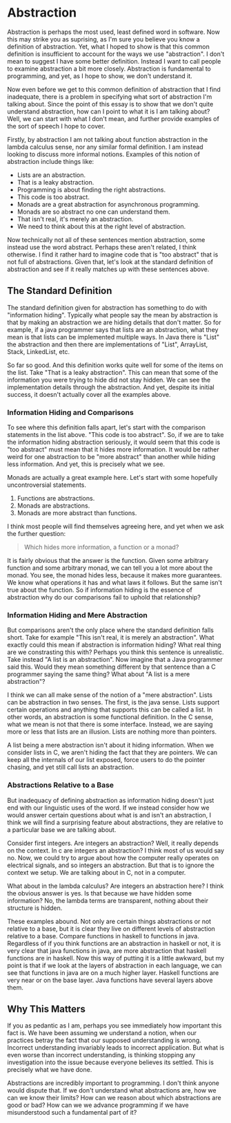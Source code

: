 # Abstraction

Abstraction is perhaps the most used, least defined word in software. Now this may strike you as suprising, as I'm sure you believe you know a definition of abstraction. Yet, what I hoped to show is that this common definition is insufficient to account for the ways we use "abstraction". I don't mean to suggest I have some better definition. Instead I want to call people to examine abstraction a bit more closely. Abstraction is fundamental to programming, and yet, as I hope to show, we don't understand it.

Now even before we get to this common definition of abstraction that I find inadequate, there is a problem in specifying what sort of abstraction I'm talking about. Since the point of this essay is to show that we don't quite understand abstraction, how can I point to what it is I am talking about? Well, we can start with what I don't mean, and further provide examples of the sort of speech I hope to cover.

Firstly, by abstraction I am not talking about function abstraction in the lambda calculus sense, nor any similar formal definition. I am instead looking to discuss more informal notions. Examples of this notion of abstraction include things like:

- Lists are an abstraction.
- That is a leaky abstraction.
- Programming is about finding the right abstractions.
- This code is too abstract.
- Monads are a great abstraction for asynchronous programming.
- Monads are so abstract no one can understand them.
- That isn't real, it's merely an abstraction.
- We need to think about this at the right level of abstraction.

Now technically not all of these sentences mention abstraction, some instead use the word abstract. Perhaps these aren't related, I think otherwise. I find it rather hard to imagine code that is "too abstract" that is not full of abstractions. Given that, let's look at the standard definition of abstraction and see if it really matches up with these sentences above.

## The Standard Definition

The standard definition given for abstraction has something to do with "information hiding". Typically what people say the mean by abstraction is that by making an abstraction we are hiding details that don't matter. So for example, if a java programmer says that lists are an abstraction, what they mean is that lists can be implemented multiple ways. In Java there is "List" the abstraction and then there are implementations of "List", ArrayList, Stack, LinkedList, etc.

So far so good. And this definition works quite well for some of the items on the list. Take "That is a leaky abstraction". This can mean that some of the information you were trying to hide did not stay hidden. We can see the implementation details through the abstraction. And yet, despite its initial success, it doesn't actually cover all the examples above.

### Information Hiding and Comparisons

To see where this definition falls apart, let's start with the comparison statements in the list above. "This code is too abstract". So, if we are to take the information hiding abstraction seriously, it would seem that this code is "too abstract" must mean that it hides more information. It would be rather weird for one abstraction to be "more abstract" than another while hiding less information. And yet, this is precisely what we see.

Monads are actually a great example here. Let's start with some hopefully uncontroversial statements.

1. Functions are abstractions.
2. Monads are abstractions.
3. Monads are more abstract than functions.

I think most people will find themselves agreeing here, and yet when we ask the further question:

> Which hides more information, a function or a monad?

It is fairly obvious that the answer is the function. Given some arbitrary function and some arbitrary monad, we can tell you a lot more about the monad. You see, the monad hides less, because it makes more guarantees. We know what operations it has and what laws it follows. But the same isn't true about the function. So if information hiding is the essence of abstraction why do our comparisons fail to uphold that relationship?

### Information Hiding and Mere Abstraction

But comparisons aren't the only place where the standard definition falls short. Take for example "This isn't real, it is merely an abstraction". What exactly could this mean if abstraction is information hiding? What real thing are we constrasting this with? Perhaps you think this sentence is unrealistic. Take instead "A list is an abstraction". Now imagine that a Java programmer said this. Would they mean something different by that sentence than a C programmer saying the same thing? What about "A list is a mere abstraction"?

I think we can all make sense of the notion of a "mere abstraction". Lists can be abstraction in two senses. The first, is the java sense. Lists support certain operations and anything that supports this can be called a list. In other words, an abstraction is some functional definition. In the C sense, what we mean is not that there is some interface. Instead, we are saying more or less that lists are an illusion. Lists are nothing more than pointers.

A list being a mere abstraction isn't about it hiding information. When we consider lists in C, we aren't hiding the fact that they are pointers. We can keep all the internals of our list exposed, force users to do the pointer chasing, and yet still call lists an abstraction.

### Abstractions Relative to a Base

But inadequacy of defining abstraction as information hiding doesn't just end with our linguistic uses of the word. If we instead consider how we would answer certain questions about what is and isn't an abstraction, I think we will find a surprising feature about abstractions, they are relative to a particular base we are talking about.

Consider first integers. Are integers an abstraction? Well, it really depends on the context. In c are integers an abstraction? I think most of us would say no. Now, we could try to argue about how the computer really operates on electrical signals, and so integers an abstraction. But that is to ignore the context we setup. We are talking about in C, not in a computer.

What about in the lambda calculus? Are integers an abstraction here?  I think the obvious answer is yes. Is that because we have hidden some information? No, the lambda terms are transparent, nothing about their structure is hidden.

These examples abound. Not only are certain things abstractions or not relative to a base, but it is clear they live on different levels of abstraction relative to a base. Compare functions in haskell to functions in java. Regardless of if you think functions are an abstraction in haskell or not, it is very clear that java functions in java, are more abstraction that haskell functions are in haskell. Now this way of putting it is a little awkward, but my point is that if we look at the layers of abstraction in each language, we can see that functions in java are on a much higher layer. Haskell functions are very near or on the base layer. Java functions have several layers above them.

## Why This Matters

If you as pedantic as I am, perhaps you see immediately how important this fact is. We have been assuming we understand a notion, when our practices betray the fact that our supposed understanding is wrong. Incorrect understanding invariably leads to incorrect application. But what is even worse than incorrect understanding, is thinking stopping any investigation into the issue because everyone believes its settled. This is precisely what we have done.

Abstractions are incredibly important to programming. I don't think anyone would dispute that. If we don't understand what abstractions are, how we can we know their limits? How can we reason about which abstractions are good or bad? How can we we advance programming if we have misunderstood such a fundamental part of it?

